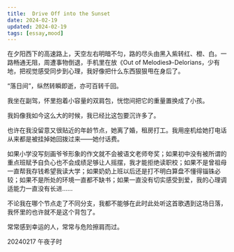 ```yaml
---
title:  Drive Off into the Sunset
date: 2024-02-19
updated: 2024-02-19
tags: [essay,mood]
---
```


在夕阳西下的高速路上，天空左右明暗不匀，路的尽头由黑入紫转红、橙、白。一路畅通无阻，周遭事物倒退，手机里在放《Out of Melodies》-Delorians，少有地，把视觉感受同步到心理，我好像把什么东西狠狠甩在身后了。

“落日间”，纵然转瞬即逝，亦可百转千回。

我坐在副驾，怀里抱着小容量的双肩包，恍惚间把它的重量置换成了小孩。

我妈像我如今这么大的时候，我已经比这包要沉许多了。

也许在我没留意又很贴近的年龄节点，她离了婚，租房打工。我用座机给她打电话从来都是被挂掉她回拨过来——她付话费。

如果小学没写刻画爷爷形象的作文就不会被语文老师夸奖；如果初中没有被所谓的重点班赋予自负心也不会成绩足够让人摇摆，我才能拒绝读职校；如果不是曾祖母一直帮我存钱希望我读大学；如果奶奶上班以后还是打不明白算盘不懂得锱铢必较；如果不是所处的环境一直都不缺书；如果一直没有切实感受到爱，我的心理调适能力一直没有长进……

不论我在哪个节点走了不同分支，我都不能够在此时此处听这首歌遇到这场日落，我怀里的也许就不是这个背包了。

常常感到幸运的人，常常与危险擦肩而过。


20240217 午夜子时
